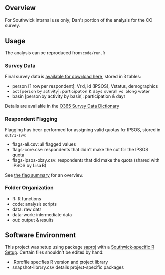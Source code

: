 
## Overview

For Southwick internal use only; Dan's portion of the analysis for the CO survey. 

## Usage

The analysis can be reproduced from `code/run.R`

### Survey Data

Final survey data is [available for download here](data-work/1-svy/svy-weight-csv.zip), stored in 3 tables:

- person [1 row per respondent]: Vrid, id (IPSOS), Vstatus, demographics
- act [person by activity]: participation & days overall vs. along water
- basin [person by activity by basin]: participation & days

Details are available in the [O365 Survey Data Dictionary](https://southwickassociatesinc.sharepoint.com/:x:/s/B4W-19-01/EUfzP3tm7O5Kpim_RuhzFzABWy7W_i-17pSKllDirAeU9g?e=GFT2ZJ)

### Respondent Flagging

Flagging has been performed for assigning valid quotas for IPSOS, stored in `out/1-svy`:

- flags-all.csv: all flagged values
- flags-core.csv: respondents that didn't make the cut for the IPSOS quota
- flags-ipsos-okay.csv: respondents that did make the quota (shared with IPSOS by Lisa B)

See [the flag summary](code/1-svy/flag-summary.md) for an overview.

### Folder Organization

- R: R functions
- code: analysis scripts
- data: raw data
- data-work: intermediate data
- out: output & results

## Software Environment

This project was setup using package [saproj](https://github.com/southwick-associates/saproj) with a [Southwick-specific R Setup](https://github.com/southwick-associates/R-setup). Certain files shouldn't be edited by hand:

- .Rprofile             specifies R version and project library
- snapshot-library.csv  details project-specific packages
